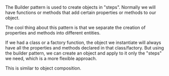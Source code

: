 The Builder pattern is used to create objects in "steps". Normally we will have functions or methods that add certain properties or methods to our object.

The cool thing about this pattern is that we separate the creation of properties and methods into different entities.

If we had a class or a factory function, the object we instantiate will always have all the properties and methods declared in that class/factory. But using the builder pattern, we can create an object and apply to it only the "steps" we need, which is a more flexible approach.

This is similar to object composition.